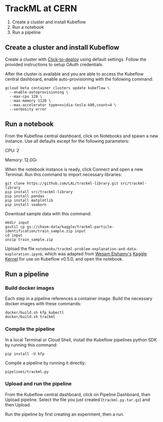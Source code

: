 # TrackML at CERN

1. Create a cluster and install Kubeflow
1. Run a notebook
1. Run a pipeline

## Create a cluster and install Kubeflow

Create a cluster with [Click-to-deploy](https://deploy.kubeflow.cloud) using 
default settings. Follow the provided instructions to setup OAuth credentials.

After the cluster is available and you are able to access the Kubeflow central
dashboard, enable auto-provisioning with the following command:

```
gcloud beta container clusters update kubeflow \
  --enable-autoprovisioning \
  --max-cpu 128 \
  --max-memory 1120 \
  --max-accelerator type=nvidia-tesla-k80,count=4 \
  --verbosity error
```

## Run a notebook

From the Kubeflow central dashboard, click on Notebooks and spawn a new
instance. Use all defaults except for the following parameters:

CPU: 2

Memory: 12.0Gi

When the notebook instance is ready, click Connect and open a new Terminal. Run
this command to import necessary libraries:

```
git clone https://github.com/LAL/trackml-library.git src/trackml-library
pip install src/trackml-library
pip install pandas
pip install matplotlib
pip install seaborn
```

Download sample data with this command:

```
mkdir input
gsutil cp gs://chasm-data/kaggle/trackml-particle-identification/train_sample.zip input
cd input
unzip train_sample.zip
```

Upload the file
`notebooks/trackml-problem-explanation-and-data-exploration.ipynb`, which was
adapted from
[Wesam Elshamy's](https://www.kaggle.com/wesamelshamy)
[Kaggle Kernel](https://www.kaggle.com/kernels/scriptcontent/3966101/notebook)
for use on Kubeflow v0.5.0, and open the notebook.




## Run a pipeline

### Build docker images

Each step in a pipeline references a container image. Build the necessary docker
images with these commands:

```
docker/build.sh kfp_kubectl
docker/build.sh trackml
```

### Compile the pipeline

In a local Terminal or Cloud Shell, install the Kubeflow pipelines python SDK by
running this command:

```
pip install -U kfp
```

Compile a pipeline by running it directly:

```
pipelines/trackml.py
```

### Upload and run the pipeline

From the Kubeflow central dashboard, click on Pipeline Dashboard, then Upload
pipeline. Select the file you just created (`trackml.py.tar.gz`) and then Upload.

Run the pipeline by first creating an experiment, then a run.

